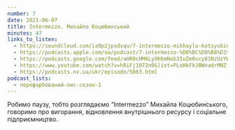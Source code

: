 ```yaml
---
number: 7
date: 2021-06-07
title: Intermezzo. Михайло Коцюбинський
minutes: 47
links_to_listen:
  - https://soundcloud.com/ia9p2jpsdvqu/7-intermezzo-mikhaylo-kotsyubinskiy
  - https://podcasts.apple.com/ua/podcast/7-intermezzo-%D0%BC%D0%B8%D1%85%D0%B0%D0%B9%D0%BB%D0%BE-%D0%BA%D0%BE%D1%86%D1%8E%D0%B1%D0%B8%D0%BD%D1%81%D1%8C%D0%BA%D0%B8%D0%B9/id1563575488?i=1000524456458
  - https://podcasts.google.com/feed/aHR0cHM6Ly9hbmNob3IuZm0vcy81NzUzYWEwMC9wb2RjYXN0L3Jzcw/episode/MmU4NWUzY2UtMTU2MS00YzI2LWEzNjQtZDk5ZmJkNjY1OWJh
  - https://www.youtube.com/watch?v=hRiFj1072n0&list=PLoHkFkJBWnadrMNZfZ6NyfXDUXZjDggpT&index=4
  - https://podcasts.nv.ua/ukr/episode/5063.html
podcast_lists:
  - перефарбований-лис-сезон-1
---
```


Робимо паузу, тобто розглядаємо “Intermezzo” Михайла Коцюбинського, говоримо
про вигорання, відновлення внутрішнього ресурсу і соціальне підприємництво.
